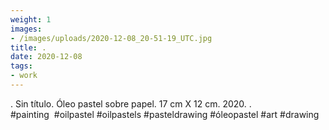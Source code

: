 ```yaml
---
weight: 1
images:
- /images/uploads/2020-12-08_20-51-19_UTC.jpg
title: .
date: 2020-12-08
tags:
- work
---
```


.
Sin título.
Óleo pastel sobre papel.
17 cm X 12 cm.
2020.
.
#painting  #oilpastel #oilpastels #pasteldrawing #óleopastel #art #drawing
